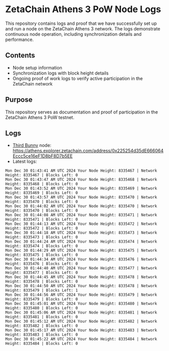 # ZetaChain Athens 3 PoW Node Logs
This repository contains logs and proof that we have successfully set up and run a node on the ZetaChain Athens 3 network. The logs demonstrate continuous node operation, including synchronization details and performance.

## Contents
- Node setup information
- Synchronization logs with block height details
- Ongoing proof of work logs to verify active participation in the ZetaChain network

## Purpose
This repository serves as documentation and proof of participation in the ZetaChain Athens 3 PoW testnet.

## Logs

- [Third Bunny](https://thirdbunny.xyz/) node: https://athens.explorer.zetachain.com/address/0x225254d35dE666064Eccc5ce16eF1D8bF8D7b5EE
- Latest logs:
```
Mon Dec 30 01:43:41 AM UTC 2024 Your Node Height: 8335467 | Network Height: 8335467 | Blocks Left: 0
Mon Dec 30 01:43:47 AM UTC 2024 Your Node Height: 8335468 | Network Height: 8335468 | Blocks Left: 0
Mon Dec 30 01:43:52 AM UTC 2024 Your Node Height: 8335469 | Network Height: 8335469 | Blocks Left: 0
Mon Dec 30 01:43:57 AM UTC 2024 Your Node Height: 8335470 | Network Height: 8335470 | Blocks Left: 0
Mon Dec 30 01:44:02 AM UTC 2024 Your Node Height: 8335470 | Network Height: 8335470 | Blocks Left: 0
Mon Dec 30 01:44:08 AM UTC 2024 Your Node Height: 8335471 | Network Height: 8335471 | Blocks Left: 0
Mon Dec 30 01:44:13 AM UTC 2024 Your Node Height: 8335472 | Network Height: 8335472 | Blocks Left: 0
Mon Dec 30 01:44:18 AM UTC 2024 Your Node Height: 8335473 | Network Height: 8335473 | Blocks Left: 0
Mon Dec 30 01:44:24 AM UTC 2024 Your Node Height: 8335474 | Network Height: 8335474 | Blocks Left: 0
Mon Dec 30 01:44:29 AM UTC 2024 Your Node Height: 8335475 | Network Height: 8335475 | Blocks Left: 0
Mon Dec 30 01:44:34 AM UTC 2024 Your Node Height: 8335476 | Network Height: 8335476 | Blocks Left: 0
Mon Dec 30 01:44:40 AM UTC 2024 Your Node Height: 8335477 | Network Height: 8335477 | Blocks Left: 0
Mon Dec 30 01:44:45 AM UTC 2024 Your Node Height: 8335478 | Network Height: 8335478 | Blocks Left: 0
Mon Dec 30 01:44:50 AM UTC 2024 Your Node Height: 8335478 | Network Height: 8335479 | Blocks Left: 1
Mon Dec 30 01:44:56 AM UTC 2024 Your Node Height: 8335479 | Network Height: 8335479 | Blocks Left: 0
Mon Dec 30 01:45:01 AM UTC 2024 Your Node Height: 8335480 | Network Height: 8335480 | Blocks Left: 0
Mon Dec 30 01:45:06 AM UTC 2024 Your Node Height: 8335481 | Network Height: 8335481 | Blocks Left: 0
Mon Dec 30 01:45:12 AM UTC 2024 Your Node Height: 8335482 | Network Height: 8335482 | Blocks Left: 0
Mon Dec 30 01:45:17 AM UTC 2024 Your Node Height: 8335483 | Network Height: 8335483 | Blocks Left: 0
Mon Dec 30 01:45:22 AM UTC 2024 Your Node Height: 8335484 | Network Height: 8335484 | Blocks Left: 0
```
